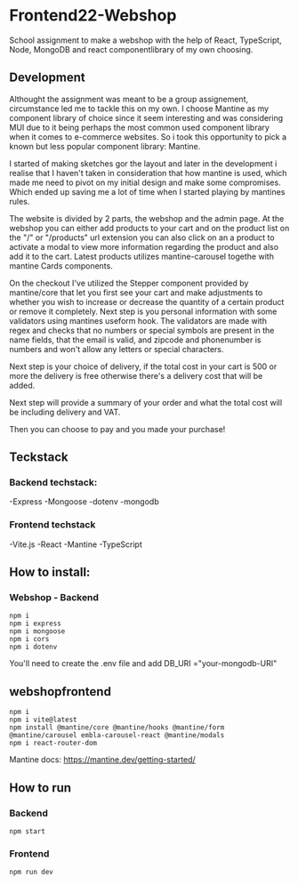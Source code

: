 # Frontend22-Webshop
School assignment to make a webshop with the help of React, TypeScript, Node, MongoDB and react componentlibrary of my own choosing.

## Development
Althought the assignment was meant to be a group assignement, circumstance led me to tackle this on my own.
I choose Mantine as my component library of choice since it seem interesting and was considering MUI due to it being perhaps the most common used component library when it comes to e-commerce websites.
So i took this opportunity to pick a known but less popular component library: Mantine.

I started of making sketches gor the layout and later in the development i realise that I haven't taken in consideration that how mantine is used, which made me need to pivot on my initial design and make some compromises. Which ended up saving me a lot of time when I started playing by mantines rules.

The website is divided by 2 parts, the webshop and the admin page.
At the webshop you can either add products to your cart and on the product list on the "/" or "/products" url extension you can also click on an a product to activate a modal to view more information regarding the product and also add it to the cart.
Latest products utilizes mantine-carousel togethe with mantine Cards components.

On the checkout I've utilized the Stepper component provided by mantine/core that let you first see your cart and make adjustments to whether you wish to increase or decrease the quantity of a certain product or remove it completely.
Next step is you personal information with some validators using mantines useform hook. The validators are made with regex and checks that no numbers or special symbols are present in the name fields, that the email is valid, and zipcode and phonenumber is numbers and won't allow any letters or special characters.

Next step is your choice of delivery, if the total cost in your cart is 500 or more the delivery is free otherwise there's a delivery cost that will be added.

Next step will provide a summary of your order and what the total cost will be including delivery and VAT.

Then you can choose to pay and you made your purchase!

## Teckstack

### Backend techstack:

-Express
-Mongoose
-dotenv
-mongodb

### Frontend techstack
-Vite.js
-React
-Mantine
-TypeScript

## How to install:

### Webshop - Backend

    npm i 
    npm i express
    npm i mongoose
    npm i cors
    npm i dotenv

You'll need to create the .env file and add DB_URI ="your-mongodb-URI"

## webshopfrontend

    npm i
    npm i vite@latest
    npm install @mantine/core @mantine/hooks @mantine/form @mantine/carousel embla-carousel-react @mantine/modals
    npm i react-router-dom

Mantine docs: 
https://mantine.dev/getting-started/ 

## How to run

### Backend
    npm start

### Frontend
    npm run dev
